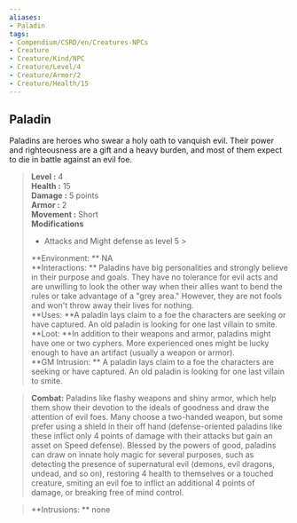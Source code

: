 ```yaml
---
aliases:
- Paladin
tags:
- Compendium/CSRD/en/Creatures-NPCs
- Creature
- Creature/Kind/NPC
- Creature/Level/4
- Creature/Armor/2
- Creature/Health/15
---
```


  
## Paladin  
Paladins are heroes who swear a holy oath to vanquish evil. Their power and righteousness are a gift and a heavy burden, and most of them expect to die in battle against an evil foe.  

  
> **Level :** 4  
> **Health :** 15  
> **Damage :** 5 points  
> **Armor :** 2  
> **Movement :** Short  
> **Modifications**  
>- Attacks and Might defense as level 5 >
>  
> **Environment: ** NA  
> **Interactions: ** Paladins have big personalities and strongly believe in their purpose and goals. They have no tolerance for evil acts and are unwilling to look the other way when their allies want to bend the rules or take advantage of a "grey area." However, they are not fools and won't throw away their lives for nothing.  
> **Uses: **A paladin lays claim to a foe the characters are seeking or have captured. An old paladin is looking for one last villain to smite.  
> **Loot: **In addition to their weapons and armor, paladins might have one or two cyphers. More experienced ones might be lucky enough to have an artifact (usually a weapon or armor).  
> **GM Intrusion: ** A paladin lays claim to a foe the characters are seeking or have captured. An old paladin is looking for one last villain to smite.  

> **Combat:** 
> Paladins like flashy weapons and shiny armor, which help them show their devotion to the ideals of goodness and draw the attention of evil foes. Many choose a two-handed weapon, but some prefer using a shield in their off hand (defense-oriented paladins like these inflict only 4 points of damage with their attacks but gain an asset on Speed defense). 
Blessed by the powers of good, paladins can draw on innate holy magic for several purposes, such as detecting the presence of supernatural evil (demons, evil dragons, undead, and so on), restoring 4 health to themselves or a touched creature, smiting an evil foe to inflict an additional 4 points of damage, or breaking free of mind control.  
  

> **Intrusions: ** 
> none  
